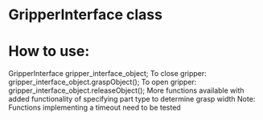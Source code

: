 # GripperInterface class

# How to use: 
GripperInterface gripper_interface_object;
To close gripper: gripper_interface_object.graspObject();
To open gripper: gripper_interface_object.releaseObject();
More functions available with added functionality of specifying part type to determine grasp width
Note: Functions implementing a timeout need to be tested
